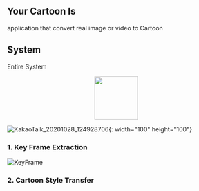 Your Cartoon Is
---------------
 application that convert real image or video to Cartoon

System
-------

Entire System

<center><img src="https://user-images.githubusercontent.com/60774392/97797417-34034600-1c60-11eb-8e7b-85f0695003b7.jpg" width="100" height="100"></center>

  ![KakaoTalk_20201028_124928706](https://user-images.githubusercontent.com/60774392/97797417-34034600-1c60-11eb-8e7b-85f0695003b7.jpg){: width="100" height="100"}

### 1. Key Frame Extraction

![KeyFrame](https://user-images.githubusercontent.com/60774392/99548935-82546b00-29fc-11eb-8fba-fde81aa2b50a.png)


### 2. Cartoon Style Transfer
